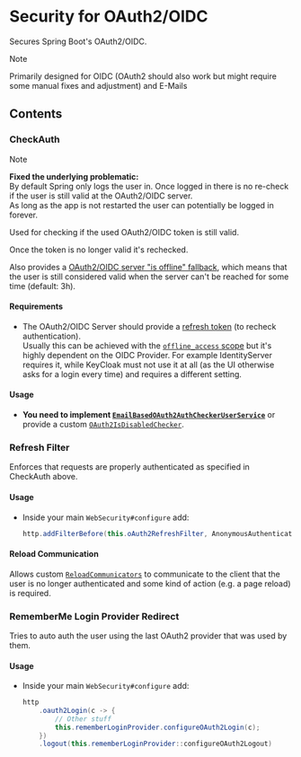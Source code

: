 # Security for OAuth2/OIDC

Secures Spring Boot's OAuth2/OIDC.

> [!NOTE]
> Primarily designed for OIDC (OAuth2 should also work but might require some manual fixes and adjustment) and E-Mails

## Contents

### CheckAuth

> [!NOTE]
> **Fixed the underlying problematic:**<br/>
> By default Spring only logs the user in. Once logged in there is no re-check if the user is still valid at the OAuth2/OIDC server.<br/>
> As long as the app is not restarted the user can potentially be logged in forever.

Used for checking if the used OAuth2/OIDC token is still valid.

Once the token is no longer valid it's rechecked.

Also provides a [OAuth2/OIDC server "is offline" fallback](./src/main/java/software/xdev/sse/oauth2/checkauth/OAuth2ProviderOfflineManager.java), which means that the user is still considered valid when the server can't be reached for some time (default: 3h).

#### Requirements

* The OAuth2/OIDC Server should provide a [refresh token](https://datatracker.ietf.org/doc/html/rfc6749#section-1.5) (to recheck authentication).<br/>Usually this can be achieved with the [``offline_access`` scope](https://openid.net/specs/openid-connect-core-1_0.html#OfflineAccess) but it's highly dependent on the OIDC Provider. 
For example IdentityServer requires it, while KeyCloak must not use it at all (as the UI otherwise asks for a login every time) and requires a different setting.

#### Usage

* **You need to implement [``EmailBasedOAuth2AuthCheckerUserService``](./src/main/java/software/xdev/sse/oauth2/checkauth/EmailBasedOAuth2AuthCheckerUserService.java)** or provide a custom [``OAuth2IsDisabledChecker``](./src/main/java/software/xdev/sse/oauth2/checkauth/disabledcheck/OAuth2IsDisabledChecker.java).

### Refresh Filter

Enforces that requests are properly authenticated as specified in CheckAuth above.

#### Usage
* Inside your main ``WebSecurity#configure`` add:
    ```java
    http.addFilterBefore(this.oAuth2RefreshFilter, AnonymousAuthenticationFilter.class)
    ```

#### Reload Communication

Allows custom [``ReloadCommunicators``](./src/main/java/software/xdev/sse/oauth2/filter/reloadcom/OAuth2RefreshReloadCommunicator.java) to communicate to the client that the user is no longer authenticated and some kind of action (e.g. a page reload) is required.

### RememberMe Login Provider Redirect

Tries to auto auth the user using the last OAuth2 provider that was used by them.

#### Usage
* Inside your main ``WebSecurity#configure`` add:
    ```java
    http
        .oauth2Login(c -> {
            // Other stuff
            this.rememberLoginProvider.configureOAuth2Login(c);
        })
        .logout(this.rememberLoginProvider::configureOAuth2Logout)
    ```
